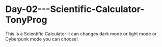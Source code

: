 # Day-02---Scientific-Calculator-TonyProg
This is a Scientific Calculator it can changes dark mode or light mode or Cyberpunk mode you can choose!

